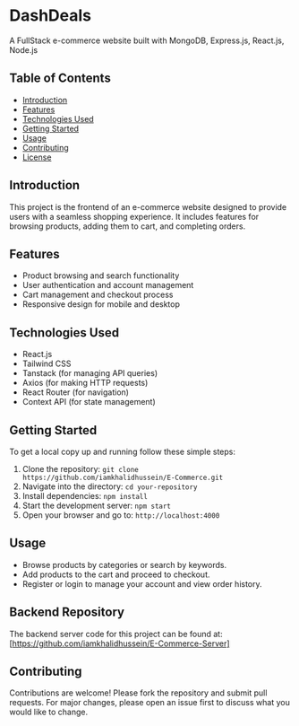 # DashDeals

A FullStack e-commerce website built with MongoDB, Express.js, React.js, Node.js

## Table of Contents

- [Introduction](#introduction)
- [Features](#features)
- [Technologies Used](#technologies-used)
- [Getting Started](#getting-started)
- [Usage](#usage)
- [Contributing](#contributing)
- [License](#license)

## Introduction

This project is the frontend of an e-commerce website designed to provide users with a seamless shopping experience. It includes features for browsing products, adding them to cart, and completing orders.

## Features

- Product browsing and search functionality
- User authentication and account management
- Cart management and checkout process
- Responsive design for mobile and desktop

## Technologies Used

- React.js
- Tailwind CSS
- Tanstack (for managing API queries)
- Axios (for making HTTP requests)
- React Router (for navigation)
- Context API (for state management)

## Getting Started

To get a local copy up and running follow these simple steps:

1. Clone the repository: `git clone https://github.com/iamkhalidhussein/E-Commerce.git`
2. Navigate into the directory: `cd your-repository`
3. Install dependencies: `npm install`
4. Start the development server: `npm start`
5. Open your browser and go to: `http://localhost:4000`

## Usage

- Browse products by categories or search by keywords.
- Add products to the cart and proceed to checkout.
- Register or login to manage your account and view order history.

## Backend Repository

The backend server code for this project can be found at: [https://github.com/iamkhalidhussein/E-Commerce-Server]

## Contributing

Contributions are welcome! Please fork the repository and submit pull requests. For major changes, please open an issue first to discuss what you would like to change.

